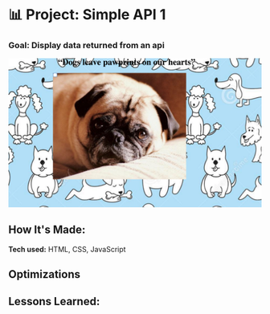 # 📊 Project: Simple API 1

### Goal: Display data returned from an api

![random dog](simple_dog.png)

## How It's Made:

**Tech used:** HTML, CSS, JavaScript

## Optimizations


## Lessons Learned:
